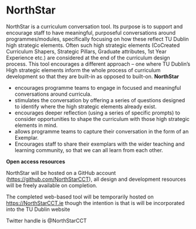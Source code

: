 # NorthStar
NorthStar is a curriculum conversation tool. Its purpose is to support and encourage staff to have meaningful, purposeful conversations around programmes/modules, specifically focusing on how these reflect TU Dublin high strategic elements. Often such high strategic elements (CoCreated Curriculum Shapers, Strategic Pillars, Graduate attributes, 1st Year Experience etc.) are considered at the end of the curriculum design process. This tool encourages a different approach – one where TU Dublin’s High strategic elements inform the whole process of curriculum development so that they are built-in as opposed to built-on. 
<b>NorthStar</b>
<ul>
  <li>encourages programme teams to engage in focused and meaningful conversations around curricula.</li>
  <li>stimulates the conversation by offering a series of questions designed to identify where the high strategic elements already exist.</li>
  <li>encourages deeper reflection (using a series of specific prompts) to consider opportunities to shape the curriculum with those high strategic elements in mind.</li>
  <li>allows programme teams to capture their conversation in the form of an Exemplar.</li>
  <li>Encourages staff to share their exemplars with the wider teaching and learning community, so that we can all learn from each other.</li>
</ul>


<b>Open access resources</b>

NorthStar will be hosted on a GitHub account (https://github.com/NorthStarCCT), all design and development resources will be freely available on completion.

The completed web-based tool will be temporarily hosted on https://NorthStarCCT.ie though the intention is that is will be incorporated into the TU Dublin website

Twitter handle is @NorthStarCCT


